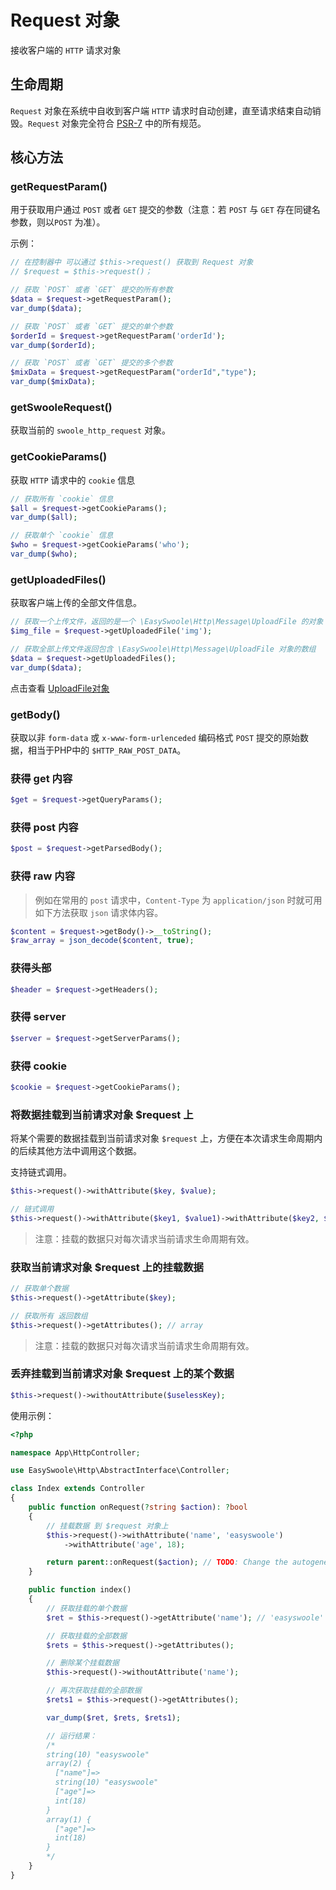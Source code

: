 # Request 对象

接收客户端的 `HTTP` 请求对象

## 生命周期

`Request` 对象在系统中自收到客户端 `HTTP` 请求时自动创建，直至请求结束自动销毁。`Request` 对象完全符合 [PSR-7](https://www.php-fig.org/psr/psr-7/) 中的所有规范。

## 核心方法

### getRequestParam()

用于获取用户通过 `POST` 或者 `GET` 提交的参数（注意：若 `POST` 与 `GET` 存在同键名参数，则以`POST` 为准）。

示例：

```php
// 在控制器中 可以通过 $this->request() 获取到 Request 对象
// $request = $this->request()；

// 获取 `POST` 或者 `GET` 提交的所有参数
$data = $request->getRequestParam();
var_dump($data);

// 获取 `POST` 或者 `GET` 提交的单个参数
$orderId = $request->getRequestParam('orderId');
var_dump($orderId);

// 获取 `POST` 或者 `GET` 提交的多个参数
$mixData = $request->getRequestParam("orderId","type");
var_dump($mixData);
```

### getSwooleRequest()

获取当前的 `swoole_http_request` 对象。

### getCookieParams()

获取 `HTTP` 请求中的 `cookie` 信息

```php
// 获取所有 `cookie` 信息
$all = $request->getCookieParams();
var_dump($all);

// 获取单个 `cookie` 信息
$who = $request->getCookieParams('who');
var_dump($who);
```

### getUploadedFiles()

获取客户端上传的全部文件信息。

```php
// 获取一个上传文件，返回的是一个 \EasySwoole\Http\Message\UploadFile 的对象
$img_file = $request->getUploadedFile('img');

// 获取全部上传文件返回包含 \EasySwoole\Http\Message\UploadFile 对象的数组
$data = $request->getUploadedFiles();
var_dump($data);
```

点击查看 [UploadFile对象](./uploadFile.html)

### getBody()

获取以非 `form-data` 或 `x-www-form-urlenceded` 编码格式 `POST` 提交的原始数据，相当于PHP中的 `$HTTP_RAW_POST_DATA`。

### 获得 get 内容

```php
$get = $request->getQueryParams();
```

### 获得 post 内容

```php
$post = $request->getParsedBody();
```

### 获得 raw 内容

> 例如在常用的 `post` 请求中，`Content-Type` 为 `application/json` 时就可用如下方法获取 `json` 请求体内容。

```php
$content = $request->getBody()->__toString();
$raw_array = json_decode($content, true);
```

### 获得头部

```php
$header = $request->getHeaders();
```

### 获得 server

```php
$server = $request->getServerParams();
```

### 获得 cookie

```php
$cookie = $request->getCookieParams();
```

### 将数据挂载到当前请求对象 $request 上

将某个需要的数据挂载到当前请求对象 `$request` 上，方便在本次请求生命周期内的后续其他方法中调用这个数据。

支持链式调用。

```php
$this->request()->withAttribute($key, $value);

// 链式调用
$this->request()->withAttribute($key1, $value1)->withAttribute($key2, $value2);
```

> 注意：挂载的数据只对每次请求当前请求生命周期有效。

### 获取当前请求对象 $request 上的挂载数据

```php
// 获取单个数据
$this->request()->getAttribute($key);

// 获取所有 返回数组
$this->request()->getAttributes(); // array
```

> 注意：挂载的数据只对每次请求当前请求生命周期有效。

### 丢弃挂载到当前请求对象 $request 上的某个数据

```php
$this->request()->withoutAttribute($uselessKey);
```

使用示例：

```php
<?php

namespace App\HttpController;

use EasySwoole\Http\AbstractInterface\Controller;

class Index extends Controller
{
    public function onRequest(?string $action): ?bool
    {
        // 挂载数据 到 $request 对象上
        $this->request()->withAttribute('name', 'easyswoole')
            ->withAttribute('age', 18);

        return parent::onRequest($action); // TODO: Change the autogenerated stub
    }

    public function index()
    {
        // 获取挂载的单个数据
        $ret = $this->request()->getAttribute('name'); // 'easyswoole'

        // 获取挂载的全部数据
        $rets = $this->request()->getAttributes();

        // 删除某个挂载数据
        $this->request()->withoutAttribute('name');

        // 再次获取挂载的全部数据
        $rets1 = $this->request()->getAttributes();

        var_dump($ret, $rets, $rets1);

        // 运行结果：
        /*
        string(10) "easyswoole"
        array(2) {
          ["name"]=>
          string(10) "easyswoole"
          ["age"]=>
          int(18)
        }
        array(1) {
          ["age"]=>
          int(18)
        }
        */
    }
}
```
